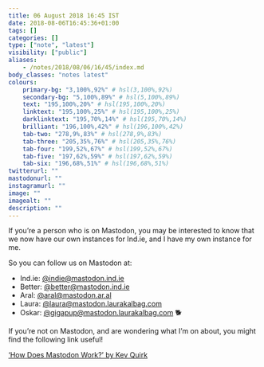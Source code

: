 ```yaml
---
title: 06 August 2018 16:45 IST
date: 2018-08-06T16:45:36+01:00
tags: []
categories: []
type: ["note", "latest"]
visibility: ["public"]
aliases:
    - /notes/2018/08/06/16/45/index.md
body_classes: "notes latest"
colours:
    primary-bg: "3,100%,92%" # hsl(3,100%,92%)
    secondary-bg: "5,100%,89%" # hsl(5,100%,89%)
    text: "195,100%,20%" # hsl(195,100%,20%)
    linktext: "195,100%,25%" # hsl(195,100%,25%)
    darklinktext: "195,70%,14%" # hsl(195,70%,14%)
    brilliant: "196,100%,42%" # hsl(196,100%,42%)
    tab-two: "278,9%,83%" # hsl(278,9%,83%)
    tab-three: "205,35%,76%" # hsl(205,35%,76%)
    tab-four: "199,52%,67%" # hsl(199,52%,67%)
    tab-five: "197,62%,59%" # hsl(197,62%,59%)
    tab-six: "196,68%,51%" # hsl(196,68%,51%)
twitterurl: ""
mastodonurl: ""
instagramurl: ""
image: ""
imagealt: ""
description: ""
---
```


If you’re a person who is on Mastodon, you may be interested to know that we now have our own instances for Ind.ie, and I have my own instance for me.<!--more-->

So you can follow us on Mastodon at:

- Ind.ie: [@indie@mastodon.ind.ie](https://mastodon.ind.ie/@indie)
- Better: [@better@mastodon.ind.ie](https://mastodon.ind.ie/@better)
- Aral: [@aral@mastodon.ar.al](https://mastodon.ar.al/@aral)
- Laura: [@laura@mastodon.laurakalbag.com](https://mastodon.laurakalbag.com/@laura)
- Oskar: [@gigapup@mastodon.laurakalbag.com](https://mastodon.laurakalbag.com/@gigapup) 🐕

If you’re not on Mastodon, and are wondering what I’m on about, you might find the following link useful!

[‘How Does Mastodon Work?’ by Kev Quirk](https://kevq.uk/how-does-mastodon-work/)